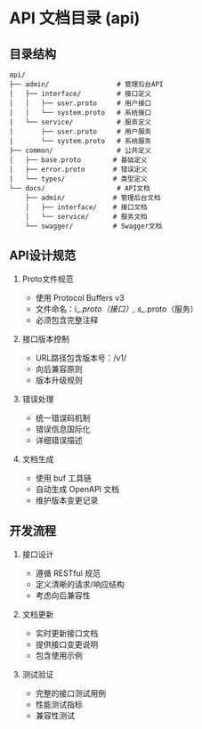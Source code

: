 # API 文档目录 (api)

## 目录结构
```
api/
├── admin/                 # 管理后台API
│   ├── interface/         # 接口定义
│   │   ├── user.proto     # 用户接口
│   │   └── system.proto   # 系统接口
│   └── service/           # 服务定义
│       ├── user.proto     # 用户服务
│       └── system.proto   # 系统服务
├── common/                # 公共定义
│   ├── base.proto        # 基础定义
│   ├── error.proto       # 错误定义
│   └── types/            # 类型定义
└── docs/                  # API文档
    ├── admin/            # 管理后台文档
    │   ├── interface/    # 接口文档
    │   └── service/      # 服务文档
    └── swagger/          # Swagger文档
```

## API设计规范
1. Proto文件规范
   - 使用 Protocol Buffers v3
   - 文件命名：i_*.proto（接口）, s_*.proto（服务）
   - 必须包含完整注释

2. 接口版本控制
   - URL路径包含版本号：/v1/
   - 向后兼容原则
   - 版本升级规则

3. 错误处理
   - 统一错误码机制
   - 错误信息国际化
   - 详细错误描述

4. 文档生成
   - 使用 buf 工具链
   - 自动生成 OpenAPI 文档
   - 维护版本变更记录

## 开发流程
1. 接口设计
   - 遵循 RESTful 规范
   - 定义清晰的请求/响应结构
   - 考虑向后兼容性

2. 文档更新
   - 实时更新接口文档
   - 提供接口变更说明
   - 包含使用示例

3. 测试验证
   - 完整的接口测试用例
   - 性能测试指标
   - 兼容性测试